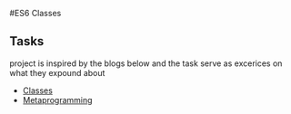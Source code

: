 #ES6 Classes

## Tasks
project is inspired by the blogs below and the task serve as excerices on what they expound about 

- [Classes](https://developer.mozilla.org/en-US/docs/Web/JavaScript/Reference/Classes)
- [Metaprogramming](https://www.keithcirkel.co.uk/metaprogramming-in-es6-symbols/#symbolspecies)
